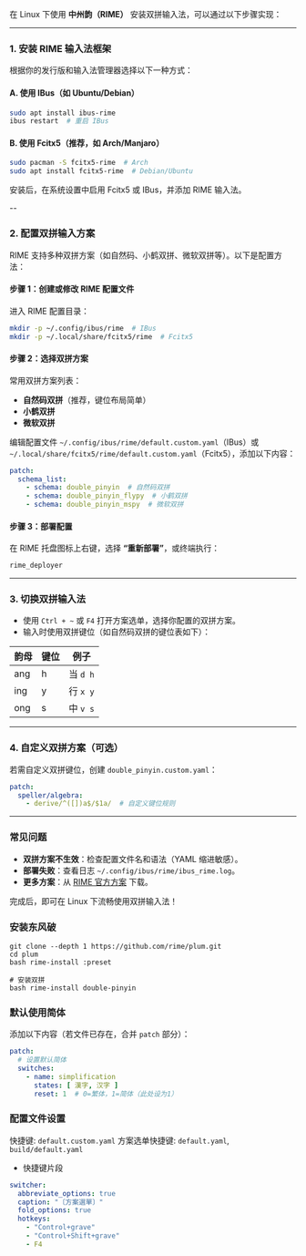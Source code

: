 在 Linux 下使用 **中州韵（RIME）** 安装双拼输入法，可以通过以下步骤实现：

---

### **1. 安装 RIME 输入法框架**
根据你的发行版和输入法管理器选择以下一种方式：

#### **A. 使用 IBus（如 Ubuntu/Debian）**
```bash
sudo apt install ibus-rime
ibus restart  # 重启 IBus
```

#### **B. 使用 Fcitx5（推荐，如 Arch/Manjaro）**
```bash
sudo pacman -S fcitx5-rime  # Arch
sudo apt install fcitx5-rime  # Debian/Ubuntu
```

安装后，在系统设置中启用 Fcitx5 或 IBus，并添加 RIME 输入法。

--

### **2. 配置双拼输入方案**
RIME 支持多种双拼方案（如自然码、小鹤双拼、微软双拼等）。以下是配置方法：

#### **步骤 1：创建或修改 RIME 配置文件**
进入 RIME 配置目录：
```bash
mkdir -p ~/.config/ibus/rime  # IBus
mkdir -p ~/.local/share/fcitx5/rime  # Fcitx5
```

#### **步骤 2：选择双拼方案**
常用双拼方案列表：
- **自然码双拼**（推荐，键位布局简单）
- **小鹤双拼**
- **微软双拼**

编辑配置文件 `~/.config/ibus/rime/default.custom.yaml`（IBus）或 `~/.local/share/fcitx5/rime/default.custom.yaml`（Fcitx5），添加以下内容：

```yaml
patch:
  schema_list:
    - schema: double_pinyin  # 自然码双拼
    - schema: double_pinyin_flypy  # 小鹤双拼
    - schema: double_pinyin_mspy  # 微软双拼
```

#### **步骤 3：部署配置**
在 RIME 托盘图标上右键，选择 **“重新部署”**，或终端执行：
```bash
rime_deployer
```

---

### **3. 切换双拼输入法**
- 使用 `Ctrl + ~` 或 `F4` 打开方案选单，选择你配置的双拼方案。
- 输入时使用双拼键位（如自然码双拼的键位表如下）：

| 韵母 | 键位 | 例子 |
|------|------|------|
| ang  | h    | 当 `d h` |
| ing  | y    | 行 `x y` |
| ong  | s    | 中 `v s` |

---

### **4. 自定义双拼方案（可选）**
若需自定义双拼键位，创建 `double_pinyin.custom.yaml`：
```yaml
patch:
  speller/algebra:
    - derive/^([])a$/$1a/  # 自定义键位规则
```

---

### **常见问题**
- **双拼方案不生效**：检查配置文件名和语法（YAML 缩进敏感）。
- **部署失败**：查看日志 `~/.config/ibus/rime/ibus_rime.log`。
- **更多方案**：从 [RIME 官方方案](https://github.com/rime/rime-double-pinyin) 下载。

完成后，即可在 Linux 下流畅使用双拼输入法！

### **安装东风破**
```shell
git clone --depth 1 https://github.com/rime/plum.git
cd plum
bash rime-install :preset

# 安装双拼
bash rime-install double-pinyin
```

### **默认使用简体**
添加以下内容（若文件已存在，合并 `patch` 部分）：
```yaml
patch:
  # 设置默认简体
  switches:
    - name: simplification
      states: [ 漢字, 汉字 ]
      reset: 1  # 0=繁体，1=简体（此处设为1）
```

### **配置文件设置**
快捷键: ```default.custom.yaml```
方案选单快捷键: ```default.yaml```, ```build/default.yaml```

* 快捷键片段
```yaml
switcher:
  abbreviate_options: true
  caption: "〔方案選單〕"
  fold_options: true
  hotkeys:
    - "Control+grave"
    - "Control+Shift+grave"
    - F4
```
